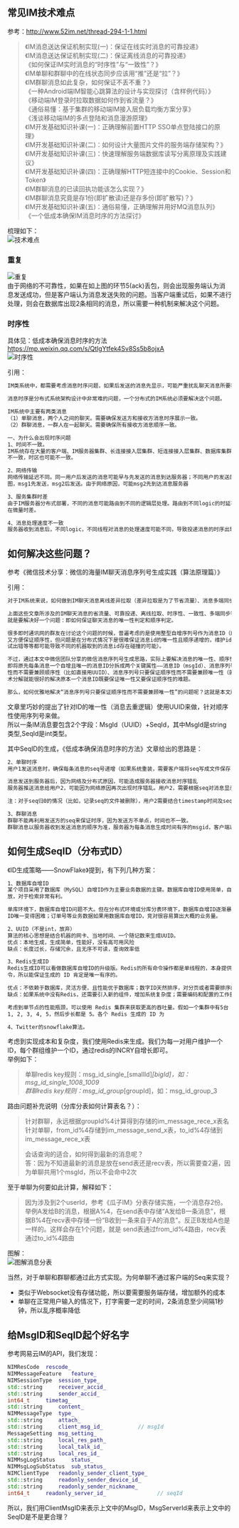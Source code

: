 ## 常见IM技术难点
参考：http://www.52im.net/thread-294-1-1.html
>《IM消息送达保证机制实现(一)：保证在线实时消息的可靠投递》  
>《IM消息送达保证机制实现(二)：保证离线消息的可靠投递》  
>《如何保证IM实时消息的“时序性”与“一致性”？》  
>《IM单聊和群聊中的在线状态同步应该用“推”还是“拉”？》  
>《IM群聊消息如此复杂，如何保证不丢不重？》  
>《一种Android端IM智能心跳算法的设计与实现探讨（含样例代码）》  
>《移动端IM登录时拉取数据如何作到省流量？》  
>《通俗易懂：基于集群的移动端IM接入层负载均衡方案分享》  
>《浅谈移动端IM的多点登陆和消息漫游原理》  
>《IM开发基础知识补课(一)：正确理解前置HTTP SSO单点登陆接口的原理》  
>《IM开发基础知识补课(二)：如何设计大量图片文件的服务端存储架构？》  
>《IM开发基础知识补课(三)：快速理解服务端数据库读写分离原理及实践建议》  
>《IM开发基础知识补课(四)：正确理解HTTP短连接中的Cookie、Session和Token》  
>《IM群聊消息的已读回执功能该怎么实现？》  
>《IM群聊消息究竟是存1份(即扩散读)还是存多份(即扩散写)？》  
>《IM开发基础知识补课(五)：通俗易懂，正确理解并用好MQ消息队列》  
>《一个低成本确保IM消息时序的方法探讨》  

梳理如下：  
![技术难点](../images/im-tec-difficulty.png)

### 重复  
![重复](../images/seq-c2c.png)  
由于网络的不可靠性，如果在如上图的环节5(ack)丢包，则会出现服务端认为消息发送成功，但是客户端认为消息发送失败的问题。当客户端重试后，如果不进行处理，则会在数据库出现2条相同的消息，所以需要一种机制来解决这个问题。

### 时序性  
具体见：低成本确保消息时序的方法 https://mp.weixin.qq.com/s/QtlgYtfek4Sv8Ss5b8ojxA  
![时序性](../images/640.png)

引用：
```bash
IM类系统中，都需要考虑消息时序问题，如果后发送的消息先显示，可能严重扰乱聊天消息所要表达的意义。

消息时序是分布式系统架构设计中非常难的问题，一个分布式的IM系统必须要解决这个问题。

IM系统中主要有两类消息
（1）单聊消息，两个人之间的聊天。需要确保发送方和接收方消息时序展示一致。
（2）群聊消息，一群人在一起聊天。需要确保所有接收方消息顺序一致。

一、为什么会出现时序问题
1、时间不一致。
IM系统存在大量的客户端、IM服务器集群、长连接接入层集群、短连接接入层集群、数据库集群，这些应用分布在不同的机器上，时间很可能
不一致，时区也可能不一致。

2、网络传输
网络传输延迟不同。同一用户后发送的消息可能早与先发送的消息到达服务器；不同用户的发送的消息到达服务器的延时差异可能更大。如下
图，msg1先发送，msg2后发送。由于网络原因，可能msg2先到达消息服务器

3、服务集群时差
由于IM服务器分布式部署，不同的消息可能路由到不同的逻辑层处理。路由到不同logic的时延不同（尤其是跨机房），且不同logic之间存
在微量时差。

4、消息处理速度不一致
服务器收到消息后，不同logic，不同线程对消息的处理速度可能不同，导致投递消息的时序出现错乱。
```

## 如何解决这些问题？  
参考《微信技术分享：微信的海量IM聊天消息序列号生成实践（算法原理篇）》

引用：
```bash
对于IM系统来说，如何做到IM聊天消息离线差异拉取（差异拉取是为了节省流量）、消息多端同步、消息顺序保证等，是典型的IM技术难点。

上面这些文章所涉及的IM聊天消息的省流量、可靠投递、离线拉取、时序性、一致性、多端同步等等问题，总结下来其实
就是要解决好一个问题：即如何保证聊天消息的唯一性判定和顺序判定。

很多即时通讯网的群友在讨论这个问题的时候，普遍考虑的是使用整型自增序列号作为消息ID（即MsgId）：这样既能保证消息的唯一性
又方便保证顺序性，但问题是在分布式情况下是很难保证消息id的唯一性且顺序递增的，维护id生成的一致性难度太大了（网络延迟、调
试出错等等都可能导致不同的机器取到的消息id存在碰撞的可能）。

不过，通过本文中微信团队分享的微信消息序列号生成思路，实际上要解决消息的唯一性、顺序性问题，可以将一个技术点分解成两个：
即将原先每条消息一个自增且唯一的消息ID分拆成两个关键属性——消息ID（msgId）、消息序列号（seqId），即消息ID只要保证唯一
性而不需要兼顾顺序性（比如直接用UUID）、消息序列号只要保证顺序性而不需要兼顾唯一性（就像本文中微信的思路一样），这样的技
术分解就能很好的解决原本一个消息ID既要保证唯一性又要保证顺序性的难题。

那么，如何优雅地解决“消息序列号只要保证顺序性而不需要兼顾唯一性”的问题呢？这就是本文所要分享的内容，强烈建议深入理解和阅读。 
```



文章里巧妙的提出了针对ID的唯一性（消息去重逻辑）使用UUID来做，针对顺序性使用序列号来做。  
所以一条IM消息要包含2个字段：MsgId（UUID）+SeqId，其中MsgId是string类型,SeqId是int类型。  

其中SeqID的生成，《低成本确保消息时序的方法》文章给出的思路是：  
```txt
2、单聊时序
用户1发送消息时，确保每条消息的seq号递增（如果系统重装，需要客户端将seq写成文件保存，重装后能够继续seq递增）。

消息发送到服务器后，因为网络及分布式原因，可能造成服务器接收消息时序错乱
服务器推送消息给用户2，可能因为网络原因再次出现时序错乱。用户2，需要根据seq对消息显示时序进行修正。

注：对于seq归0的情况（比如，记录seq的文件被删除），用户2需要结合timestamp时间及seq，共同判断消息时序

3、群聊消息
群聊不能再利用发送方的seq来保证时序，因为发送方不单点，时间也不一致。
群聊消息以服务器收到发送消息的顺序为准，服务器为每条消息生成时间有序的msgid，客户端以msgid大小顺序来排序即可。
```

## 如何生成SeqID（分布式ID）
《ID生成策略——SnowFlake》提到，有下列几种方案：
```txt
1、数据库自增ID
某个项目采用了数据库（MySQL）自增ID作为主要业务数据的主键。数据库自增ID使用简单，自动编号，速度快，而且是增量增长，按顺序存
放，对于检索非常有利。

单库环境下，数据库自增ID问题不大。但在分布式环境或分库分表环境下，数据库自增ID逐渐暴露出一些问题。例如，分库分表的情况下保证
ID唯一变得困难；订单号等业务数据如果用数据库自增ID，竞对很容易算出大概的业务量。

2、UUID（不是int，放弃）
算法的核心思想是结合机器的网卡、当地时间、一个随记数来生成UUID。
优点：本地生成，生成简单，性能好，没有高可用风险
缺点：长度过长，存储冗余，且无序不可读，查询效率低

3、Redis生成ID
Redis生成ID可以看做数据库自增ID的升级版。Redis的所有命令操作都是单线程的，本身提供像 incr 和 increby 这样的自增原子命
令，所以能保证生成的 ID 肯定是唯一有序的。

优点：不依赖于数据库，灵活方便，且性能优于数据库；数字ID天然排序，对分页或者需要排序的结果很有帮助。
缺点：如果系统中没有Redis，还需要引入新的组件，增加系统复杂度；需要编码和配置的工作量比较大。

考虑到单节点的性能瓶颈，可以使用 Redis 集群来获取更高的吞吐量。假如一个集群中有5台 Redis。可以初始化每台 Redis 的值分别是
1, 2, 3, 4, 5，然后步长都是 5。各个 Redis 生成的 ID 为

4、Twitter的snowflake算法。
```

考虑到实现成本和复杂度，我们使用Redis来生成。我们为每一对用户维护一个ID，每个群组维护一个ID，通过redis的INCRY自增长即可。  
举例如下：
> 单聊redis key规则：msg_id_single_[smallId]_[bigId]，如：msg_id_single_1008_1009  
> 群聊redis key规则：msg_id_group_[groupId]，如：msg_id_group_3  

路由问题补充说明（分库分表如何计算表名？）：
> 针对群聊，永远根据groupId%4计算得到存储的im_message_rece_x表名  
> 针对单聊，from_id%4存储到im_message_send_x表，to_id%4存储到im_message_rece_x表  
> 
> 会话查询的适合，如何得到最新的消息呢？  
> 答：因为不知道最新的消息是放在send表还是recv表，所以需要查2遍，因为单聊共用1个msgId，所以不会命中2次

至于单聊为何要如此计算，解释如下：
> 因为涉及到2个userId，参考《瓜子IM》分表存储实施，一个消息存2份。举例A发给B的消息，根据A%4，在send表中存储“A发给B一条消息”，根据B%4在recv表中存储一份“B收到一条来自于A的消息”。反正B发给A也是一样的。这样会存在1个问题，就是
> send表通过from_id%4路由，recv表通过to_id%4路由

图解：  
![图解消息分表](../images/图解消息分表存储.png)

当然，对于单聊和群聊都通过此方式实现。为何单聊不通过客户端的Seq来实现？  
- 类似于Websocket没有存储功能，所以要需要服务端存储，增加额外的成本  
- 单聊在正常用户输入的情况下，打字需要一定的时间，2条消息至少间隔1秒钟，所以乱序概率降低

## 给MsgID和SeqID起个好名字
参考网易云IM的API，我们发现：
```c++
NIMResCode 	rescode_
NIMMessageFeature 	feature_
NIMSessionType 	session_type_
std::string 	receiver_accid_
std::string 	sender_accid_
int64_t 	timetag_
std::string 	content_
NIMMessageType 	type_
std::string 	attach_
std::string 	client_msg_id_           // msgId
MessageSetting 	msg_setting_
std::string 	local_res_path_
std::string 	local_talk_id_
std::string 	local_res_id_
NIMMsgLogStatus 	status_
NIMMsgLogSubStatus 	sub_status_
NIMClientType 	readonly_sender_client_type_
std::string 	readonly_sender_device_id_ 
std::string 	readonly_sender_nickname_
int64_t 	readonly_server_id_                // seqId
```

所以，我们用ClientMsgID来表示上文中的MsgID，MsgServerId来表示上文中的SeqID是不是更合理？
